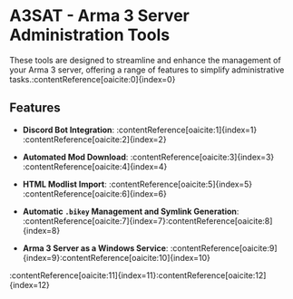 # A3SAT - Arma 3 Server Administration Tools

These tools are designed to streamline and enhance the management of your Arma 3 server, offering a range of features to simplify administrative tasks.&#8203;:contentReference[oaicite:0]{index=0}

## Features

- **Discord Bot Integration**: :contentReference[oaicite:1]{index=1}&#8203;:contentReference[oaicite:2]{index=2}

- **Automated Mod Download**: :contentReference[oaicite:3]{index=3}&#8203;:contentReference[oaicite:4]{index=4}

- **HTML Modlist Import**: :contentReference[oaicite:5]{index=5}&#8203;:contentReference[oaicite:6]{index=6}

- **Automatic `.bikey` Management and Symlink Generation**: :contentReference[oaicite:7]{index=7}&#8203;:contentReference[oaicite:8]{index=8}

- **Arma 3 Server as a Windows Service**: :contentReference[oaicite:9]{index=9}&#8203;:contentReference[oaicite:10]{index=10}

:contentReference[oaicite:11]{index=11}&#8203;:contentReference[oaicite:12]{index=12}
